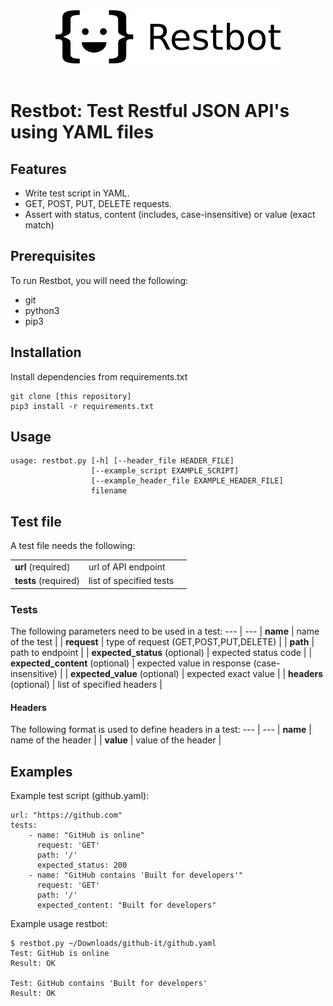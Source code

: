 <div align="center">
  <img src="./docs/assets/logo.png"><br><br>
</div>

# Restbot: Test Restful JSON API's using YAML files
## Features
- Write test script in YAML.
- GET, POST, PUT, DELETE requests.
- Assert with status, content (includes, case-insensitive) or value (exact match)

## Prerequisites
To run Restbot, you will need the following:
- git
- python3
- pip3

## Installation
Install dependencies from requirements.txt
```
git clone [this repository]
pip3 install -r requirements.txt
```

## Usage
```
usage: restbot.py [-h] [--header_file HEADER_FILE]
                  [--example_script EXAMPLE_SCRIPT]
                  [--example_header_file EXAMPLE_HEADER_FILE]
                  filename
```

## Test file
A test file needs the following:

| | | |
|-|-|-|
| **url** (required)   | url of API endpoint       |
| **tests** (required) | list of specified tests   |

### Tests
The following parameters need to be used in a test:
--- | ---
| **name** | name of the test |
| **request** | type of request (GET,POST,PUT,DELETE) |
| **path** | path to endpoint |
| **expected_status** (optional) | expected status code |
| **expected_content** (optional) | expected value in response (case-insensitive) |
| **expected_value** (optional) | expected exact value |
| **headers** (optional) | list of specified headers |

#### Headers
The following format is used to define headers in a test:
--- | ---
| **name** | name of the header |
| **value** | value of the header |

## Examples
Example test script (github.yaml):
```
url: "https://github.com"
tests:
    - name: "GitHub is online"
      request: 'GET'
      path: '/'
      expected_status: 200
    - name: "GitHub contains 'Built for developers'"
      request: 'GET'
      path: '/'
      expected_content: "Built for developers"
```

Example usage restbot:
```
$ restbot.py ~/Downloads/github-it/github.yaml
Test: GitHub is online
Result: OK

Test: GitHub contains 'Built for developers'
Result: OK
```
